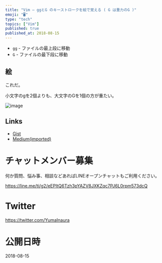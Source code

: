 ```yaml
---
title: "Vim — ggとG のキーストロークを絵で覚える ( G は重力のG )"
emoji: "🖥"
type: "tech"
topics: ["Vim"]
published: true
published_at: 2018-08-15
---
```


- `gg` - ファイルの最上段に移動
- `G` - ファイルの最下段に移動

## 絵

これだ。

小文字のgを2個よりも、大文字のGを1個の方が重たい。

![image](https://user-images.githubusercontent.com/13635059/44145226-b65bab24-a0c5-11e8-89b3-195c17f2f0b4.png)


## Links

- [Gist](https://gist.github.com/YumaInaura/cfd31df17b33c01147b2ad46565ccba1)
- [Medium(imported)](https://medium.com/supersonic-generation/vim-remember-gg-and-g-keystroke-with-gravitys-g-image-move-to-top-and-move-to-bottom-4e0524f94b7d)








<!-- Update From Qiita API -->

# チャットメンバー募集


何か質問、悩み事、相談などあればLINEオープンチャットもご利用ください。

https://line.me/ti/g2/eEPltQ6Tzh3pYAZV8JXKZqc7PJ6L0rpm573dcQ





# Twitter


https://twitter.com/YumaInaura


<!-- Update From Qiita API -->



# 公開日時

2018-08-15
